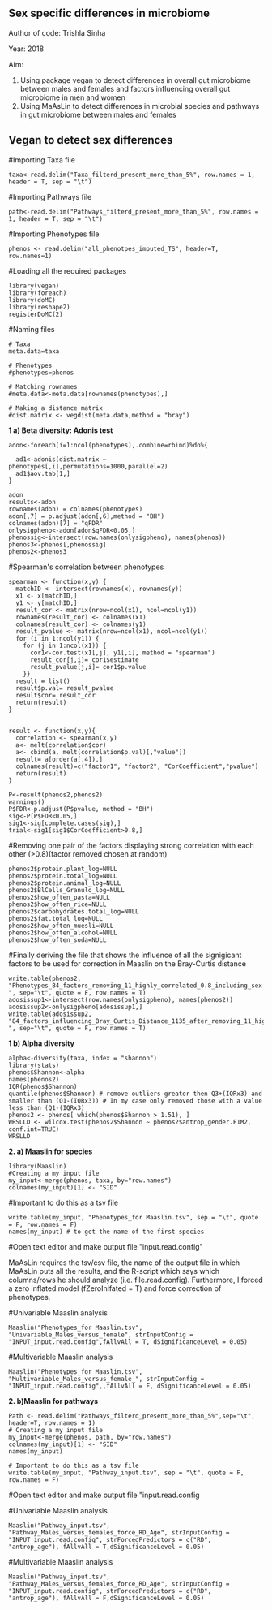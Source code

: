 Sex specific differences in microbiome
-------------
Author of code: Trishla Sinha

Year: 2018

Aim: 
1) Using package vegan to detect differences in overall gut microbiome between males and females and factors influencing overall gut microbiome in men and women
2) Using MaAsLin to detect differences in microbial species and pathways in gut microbiome between males and females 


Vegan to detect sex differences
-------------

#Importing Taxa file

```
taxa<-read.delim("Taxa_filterd_present_more_than_5%", row.names = 1, header = T, sep = "\t")
```
#Importing Pathways file
```
path<-read.delim("Pathways_filterd_present_more_than_5%", row.names = 1, header = T, sep = "\t")
```
#Importing Phenotypes file
```
phenos <- read.delim("all_phenotpes_imputed_TS", header=T, row.names=1)
```

#Loading all the required packages
```
library(vegan)
library(foreach)
library(doMC)
library(reshape2)
registerDoMC(2)
```

#Naming files
```
# Taxa 
meta.data=taxa

# Phenotypes 
#phenotypes=phenos

# Matching rownames
#meta.data<-meta.data[rownames(phenotypes),]

# Making a distance matrix 
#dist.matrix <- vegdist(meta.data,method = "bray")
```
**1 a) Beta diversity: Adonis test**
```
adon<-foreach(i=1:ncol(phenotypes),.combine=rbind)%do%{
  
  ad1<-adonis(dist.matrix ~ phenotypes[,i],permutations=1000,parallel=2)
  ad1$aov.tab[1,]
}

adon
results<-adon
rownames(adon) = colnames(phenotypes)
adon[,7] = p.adjust(adon[,6],method = "BH")
colnames(adon)[7] = "qFDR"
onlysigpheno<-adon[adon$qFDR<0.05,]
phenossig<-intersect(row.names(onlysigpheno), names(phenos))
phenos3<-phenos[,phenossig]
phenos2<-phenos3
```
#Spearman's correlation between phenotypes
```
spearman <- function(x,y) {
  matchID <- intersect(rownames(x), rownames(y))
  x1 <- x[matchID,]
  y1 <- y[matchID,]
  result_cor <- matrix(nrow=ncol(x1), ncol=ncol(y1))
  rownames(result_cor) <- colnames(x1)
  colnames(result_cor) <- colnames(y1)
  result_pvalue <- matrix(nrow=ncol(x1), ncol=ncol(y1))
  for (i in 1:ncol(y1)) {
    for (j in 1:ncol(x1)) {
      cor1<-cor.test(x1[,j], y1[,i], method = "spearman")
      result_cor[j,i]= cor1$estimate 
      result_pvalue[j,i]= cor1$p.value
    }}
  result = list()
  result$p.val= result_pvalue
  result$cor= result_cor
  return(result)
}


result <- function(x,y){
  correlation <- spearman(x,y)
  a<- melt(correlation$cor) 
  a<- cbind(a, melt(correlation$p.val)[,"value"])
  result= a[order(a[,4]),]
  colnames(result)=c("factor1", "factor2", "CorCoefficient","pvalue")
  return(result)
}

P<-result(phenos2,phenos2)
warnings()
P$FDR<-p.adjust(P$pvalue, method = "BH")
sig<-P[P$FDR<0.05,]
sig1<-sig[complete.cases(sig),]
trial<-sig1[sig1$CorCoefficient>0.8,]
```
#Removing one pair of the factors displaying strong correlation with each other (>0.8)(factor removed chosen at random)
```
phenos2$protein.plant_log=NULL
phenos2$protein.total_log=NULL
phenos2$protein.animal_log=NULL
phenos2$BlCells_Granulo_log=NULL
phenos2$how_often_pasta=NULL
phenos2$how_often_rice=NULL
phenos2$carbohydrates.total_log=NULL
phenos2$fat.total_log=NULL
phenos2$how_often_muesli=NULL
phenos2$how_often_alcohol=NULL
phenos2$how_often_soda=NULL

```
#Finally deriving the file that shows the influence of all the signigicant factors to be used for correction in Maaslin on the Bray-Curtis distance
```
write.table(phenos2, "Phenotypes_84_factors_removing_11_highly_correlated_0.8_including_sex ", sep="\t", quote = F, row.names = T)
adosissup1<-intersect(row.names(onlysigpheno), names(phenos2))
adosissup2<-onlysigpheno[adosissup1,]
write.table(adosissup2, "84_factors_influencing_Bray_Curtis_Distance_1135_after_removing_11_highly_correlated_0.8_including_sex ", sep="\t", quote = F, row.names = T)

```
**1 b) Alpha diversity**
```
alpha<-diversity(taxa, index = "shannon")
library(stats)
phenos$Shannon<-alpha
names(phenos2)
IQR(phenos$Shannon)
quantile(phenos$Shannon) # remove outliers greater then Q3+(IQRx3) and smaller than (Q1-(IQRx3)) # In my case only removed those with a value less than (Q1-(IQRx3)
phenos2 <- phenos[ which(phenos$Shannon > 1.51), ]
WRSLLD <- wilcox.test(phenos2$Shannon ~ phenos2$antrop_gender.F1M2, conf.int=TRUE)
WRSLLD
```

**2. a)  Maaslin for species**

```
library(Maaslin)
#Creating a my input file 
my_input<-merge(phenos, taxa, by="row.names")
colnames(my_input)[1] <- "SID"
```

#Important to do this as a tsv file
```
write.table(my_input, "Phenotypes_for Maaslin.tsv", sep = "\t", quote = F, row.names = F)
names(my_input) # to get the name of the first species 

```

#Open text editor and make output file "input.read.config"

MaAsLin requires the tsv/csv file, the name of the output file in which MaAsLin puts all the results, and the R-script which says which columns/rows he should analyze (i.e. file.read.config). Furthermore, I forced a zero inflated model (fZeroInlfated = T) and force correction of phenotypes.

#Univariable Maaslin analysis
```
Maaslin("Phenotypes_for Maaslin.tsv", "Univariable_Males_versus_female", strInputConfig = "INPUT_input.read.config",fAllvAll = T, dSignificanceLevel = 0.05)
```
#Multivariable Maaslin analysis
```
Maaslin("Phenotypes_for Maaslin.tsv", "Multivariable_Males_versus_female_", strInputConfig = "INPUT_input.read.config",,fAllvAll = F, dSignificanceLevel = 0.05)
```

**2. b)Maaslin for pathways**

```
Path <- read.delim("Pathways_filterd_present_more_than_5%",sep="\t", header=T, row.names = 1)
# Creating a my input file 
my_input<-merge(phenos, path, by="row.names")
colnames(my_input)[1] <- "SID"
names(my_input)

# Important to do this as a tsv file
write.table(my_input, "Pathway_input.tsv", sep = "\t", quote = F, row.names = F)
```
#Open text editor and make output file "input.read.config

#Univariable Maaslin analysis
```
Maaslin("Pathway_input.tsv", "Pathway_Males_versus_females_force_RD_Age", strInputConfig = "INPUT_input.read.config", strForcedPredictors = c("RD", "antrop_age"), fAllvAll = T,dSignificanceLevel = 0.05)
```
#Multivariable Maaslin analysis
```
Maaslin("Pathway_input.tsv", "Pathway_Males_versus_females_force_RD_Age", strInputConfig = "INPUT_input.read.config", strForcedPredictors = c("RD", "antrop_age"), fAllvAll = F,dSignificanceLevel = 0.05)
```



